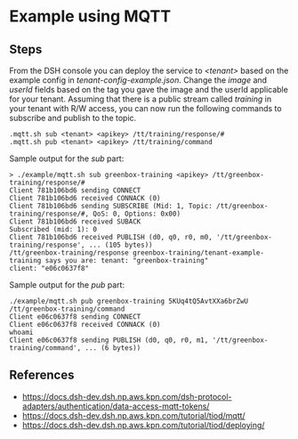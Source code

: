 # Example using MQTT

## Steps
From the DSH console you can deploy the service to _\<tenant\>_ based on the example config in _tenant-config-example.json_.
Change the _image_ and _userId_ fields based on the tag you gave the image and the userId applicable for your tenant.
Assuming that there is a public stream called _training_ in your tenant with R/W access, 
you can now run the following commands to subscribe and publish to the topic.

```
.mqtt.sh sub <tenant> <apikey> /tt/training/response/#
.mqtt.sh pub <tenant> <apikey> /tt/training/command
```

Sample output for the _sub_ part:
```
> ./example/mqtt.sh sub greenbox-training <apikey> /tt/greenbox-training/response/#
Client 781b106bd6 sending CONNECT
Client 781b106bd6 received CONNACK (0)
Client 781b106bd6 sending SUBSCRIBE (Mid: 1, Topic: /tt/greenbox-training/response/#, QoS: 0, Options: 0x00)
Client 781b106bd6 received SUBACK
Subscribed (mid: 1): 0
Client 781b106bd6 received PUBLISH (d0, q0, r0, m0, '/tt/greenbox-training/response', ... (105 bytes))
/tt/greenbox-training/response greenbox-training/tenant-example-training says you are: tenant: "greenbox-training"
client: "e06c0637f8"
```

Sample output for the _pub_ part:
```
./example/mqtt.sh pub greenbox-training 5KUq4tQ5AvtXXa6brZwU /tt/greenbox-training/command
Client e06c0637f8 sending CONNECT
Client e06c0637f8 received CONNACK (0)
whoami
Client e06c0637f8 sending PUBLISH (d0, q0, r0, m1, '/tt/greenbox-training/command', ... (6 bytes))
```

## References

* https://docs.dsh-dev.dsh.np.aws.kpn.com/dsh-protocol-adapters/authentication/data-access-mqtt-tokens/
* https://docs.dsh-dev.dsh.np.aws.kpn.com/tutorial/tiod/mqtt/
* https://docs.dsh-dev.dsh.np.aws.kpn.com/tutorial/tiod/deploying/
